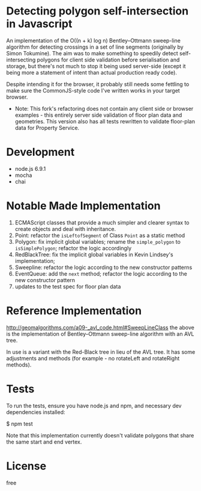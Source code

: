 Detecting polygon self-intersection in Javascript
============================================
An implementation of the O((n + k) log n) Bentley–Ottmann sweep-line algorithm for detecting crossings in a set of line segments (originally by Simon Tokumine). The aim was to make something to speedily detect self-intersecting polygons for client side validation before serialisation and storage, but there's not much to stop it being used server-side (except it being more a statement of intent than actual production ready code).

Despite intending it for the browser, it probably still needs some fettling to make sure the CommonJS-style code I've written works in your target browser.

* Note: This fork's refactoring does not contain any client side or browser examples - this entirely server side validation of floor plan data and geometries. This version also has all tests rewritten to validate floor-plan data for Property Service.


Development
===========
* node.js 6.9.1
* mocha
* chai

Notable Made Implementation
==============================================
1. ECMAScript classes that provide a much simpler and clearer syntax to create objects and deal with inheritance.
2. Point: refactor the `isLeftofSegment` of Class `Point` as a static method
3. Polygon: fix implicit global variables; rename the `simple_polygon` to `isSimplePolygon`; refactor the logic accordingly
4. RedBlackTree: fix the implicit global variables in Kevin Lindsey's implementation;
5. Sweepline: refactor the logic according to the new constructor patterns
6. EventQueue: add the `next` method; refactor the logic according to the new constructor pattern
7. updates to the test spec for floor plan data


Reference Implementation
==============================================
http://geomalgorithms.com/a09-_avl_code.html#SweepLineClass
the above is the implementation of Bentley–Ottmann sweep-line algorithm with an AVL tree.

In use is a variant with the Red-Black tree in lieu of the AVL tree. It has some adjustments and methods (for example - no rotateLeft and rotateRight methods).


Tests
======
To run the tests, ensure you have node.js and npm, and necessary dev dependencies installed:

$ npm test

Note that this implementation currently doesn't validate polygons that share the same start and end vertex.


License
========
free